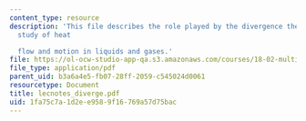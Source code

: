 ```yaml
---
content_type: resource
description: 'This file describes the role played by the divergence theorem in the
  study of heat

  flow and motion in liquids and gases.'
file: https://ol-ocw-studio-app-qa.s3.amazonaws.com/courses/18-02-multivariable-calculus-spring-2006/1fa75c7a1d2ee9589f16769a57d75bac_lecnotes_diverge.pdf
file_type: application/pdf
parent_uid: b3a6a4e5-fb07-28ff-2059-c545024d0061
resourcetype: Document
title: lecnotes_diverge.pdf
uid: 1fa75c7a-1d2e-e958-9f16-769a57d75bac
---
```

